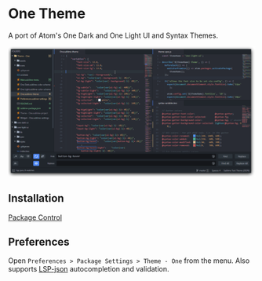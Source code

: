 # One Theme

A port of Atom's One Dark and One Light UI and Syntax Themes.

![screencast](./screencast.gif)

## Installation

[Package Control](https://packagecontrol.io/docs/usage)

## Preferences

Open `Preferences > Package Settings > Theme - One` from the menu.
Also supports [LSP-json](https://packagecontrol.io/packages/LSP-json) autocompletion and validation.
